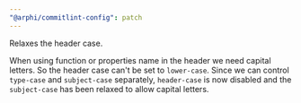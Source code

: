 ```yaml
---
"@arphi/commitlint-config": patch
---
```


Relaxes the header case.

When using function or properties name in the header we need capital letters. So the header case can't be set to `lower-case`. Since we can control `type-case` and `subject-case` separately, `header-case` is now disabled and the `subject-case` has been relaxed to allow capital letters.

